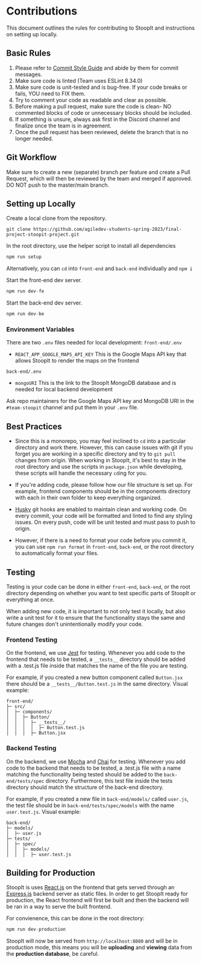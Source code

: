 # Contributions

This document outlines the rules for contributing to StoopIt and instructions on setting up locally.

## Basic Rules

1. Please refer to [Commit Style Guide](https://gist.github.com/ericavonb/3c79e5035567c8ef3267) and abide by them for commit messages.
2. Make sure code is linted (Team uses ESLint 8.34.0)
3. Make sure code is unit-tested and is bug-free. If your code breaks or fails, YOU need to FIX them.
4. Try to comment your code as readable and clear as possible.
5. Before making a pull request, make sure the code is clean- NO commented blocks of code or unnecessary blocks should be included.
6. If something is unsure, always ask first in the Discord channel and finalize once the team is in agreement.
7. Once the pull request has been reviewed, delete the branch that is no longer needed.

## Git Workflow

Make sure to create a new (separate) branch per feature and create a Pull Request, which will then be reviewed by the team and merged if approved.
</br>
DO NOT push to the master/main branch.

## Setting up Locally

Create a local clone from the repository.

```
git clone https://github.com/agiledev-students-spring-2023/final-project-stoopit-project.git
```

In the root directory, use the helper script to install all dependencies

```javascript
npm run setup
```

Alternatively, you can `cd` into `front-end` and `back-end` individually and `npm i`

Start the front-end dev server.

```javascript
npm run dev-fe
```

Start the back-end dev server.

```javascript
npm run dev-be
```

### Environment Variables

There are two `.env` files needed for local development:
`front-end/.env`

-   `REACT_APP_GOOGLE_MAPS_API_KEY`
    This is the Google Maps API key that allows StoopIt to render the maps on the frontend

`back-end/.env`

-   `mongoURI`
    This is the link to the StoopIt MongoDB database and is needed for local backend development

Ask repo maintainers for the Google Maps API key and MongoDB URI in the `#team-stoopit` channel and put them in your `.env` file.

## Best Practices

-   Since this is a monorepo, you may feel inclined to `cd` into a particular directory and work there. However, this can cause issues with git if you forget you are working in a specific directory and try to `git pull` changes from origin. When working in StoopIt, it's best to stay in the root directory and use the scripts in `package.json` while developing, these scripts will handle the necessary `cd`ing for you.

-   If you're adding code, please follow how our file structure is set up. For example, frontend components should be in the components directory with each in their own folder to keep everything organized.

-   [Husky](https://github.com/typicode/husky) git hooks are enabled to maintain clean and working code. On every commit, your code will be formatted and linted to find any styling issues. On every push, code will be unit tested and must pass to push to origin.
-   However, if there is a need to format your code before you commit it, you can use `npm run format` in `front-end`, `back-end`, or the root directory to automatically format your files.

## Testing

Testing is your code can be done in either `front-end`, `back-end`, or the root directory depending on whether you want to test specific parts of StoopIt or everything at once.

When adding new code, it is important to not only test it locally, but also write a unit test for it to ensure that the functionality stays the same and future changes don't unintentionally modify your code.

### Frontend Testing

On the frontend, we use [Jest](https://jestjs.io/) for testing.
Whenever you add code to the frontend that needs to be tested, a `__tests__` directory should be added with a .test.js file inside that matches the name of the file you are testing.

For example, if you created a new button component called `Button.jsx` there should be a `__tests__/Button.test.js` in the same directory.
Visual example:

```
front-end/
├─ src/
│  ├─ components/
│  │  ├─ Button/
│  │  │  ├─ __tests__/
│  │  │  │  ├─ Button.test.js
│  │  │  ├─ Button.jsx
```

### Backend Testing

On the backend, we use [Mocha](https://mochajs.org/) and [Chai](https://www.chaijs.com/) for testing.
Whenever you add code to the backend that needs to be tested, a .test.js file with a name matching the functionality being tested should be added to the `back-end/tests/spec` directory. Furthermore, this test file inside the tests directory should match the structure of the back-end directory.

For example, if you created a new file in `back-end/models/` called `user.js`, the test file should be in `back-end/tests/spec/models` with the name `user.test.js`.
Visual example:

```
back-end/
├─ models/
│  ├─ user.js
├─ tests/
│  ├─ spec/
│  │  ├─ models/
│  │  │  ├─ user.test.js
```

## Building for Production

StoopIt is uses [React.js](https://react.dev/) on the frontend that gets served through an [Express.js](https://expressjs.com/) backend server as static files.
In order to get StoopIt ready for production, the React frontend will first be built and then the backend will be ran in a way to serve the built frontend.

For convienence, this can be done in the root directory:

```javascript
npm run dev-production
```

StoopIt will now be served from `http://localhost:8080` and will be in production mode, this means you will be **uploading** and **viewing** data from the **production database**, be careful.
